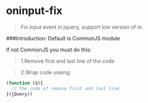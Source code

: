 oninput-fix
=========

>Fix input event in jquery, support low version of ie.

###Introduction:
Default is CommonJS module

If not CommonJS you must do this:

>1.Remove first and last line of the code

>2.Wrap code useing:
```js
(function ($){
  // the code of remove first and last line
}(jQuery))
```
